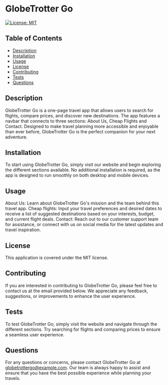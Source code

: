 # GlobeTrotter Go

[![License: MIT](https://img.shields.io/badge/License-MIT-yellow.svg)](https://opensource.org/licenses/MIT)

## Table of Contents
* [Description](#description)
* [Installation](#installation)
* [Usage](#usage)
* [License](#license)
* [Contributing](#contributing)
* [Tests](#tests)
* [Questions](#questions)

## Description
GlobeTrotter Go is a one-page travel app that allows users to search for flights, compare prices, and discover new destinations. The app features a navbar that connects to three sections: About Us, Cheap Flights and Contact. Designed to make travel planning more accessible and enjoyable than ever before, GlobeTrotter Go is the perfect companion for your next adventure.

## Installation
To start using GlobeTrotter Go, simply visit our website and begin exploring the different sections available. No additional installation is required, as the app is designed to run smoothly on both desktop and mobile devices.

## Usage
About Us: Learn about GlobeTrotter Go's mission and the team behind this travel app.
Cheap flights: Input your travel preferences and desired dates to receive a list of suggested destinations based on your interests, budget, and current flight deals. 
Contact: Reach out to our customer support team for assistance, or connect with us on social media for the latest updates and travel inspiration.

## License
This application is covered under the MIT license.

## Contributing
If you are interested in contributing to GlobeTrotter Go, please feel free to contact us at the email provided below. We appreciate any feedback, suggestions, or improvements to enhance the user experience.

## Tests
To test GlobeTrotter Go, simply visit the website and navigate through the different sections. Try searching for flights and comparing prices to ensure a seamless user experience.

## Questions
For any questions or concerns, please contact GlobeTrotter Go at globetrottergo@example.com. Our team is always happy to assist and ensure that you have the best possible experience while planning your travels.
